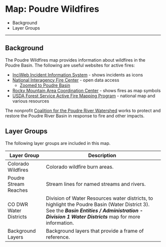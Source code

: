 # Map: Poudre Wildfires

* Background
* Layer Groups

--------------

## Background

The Poudre Wildfires map provides information about wildfires in the Poudre Basin.
The following are useful websites for active fires:

* [InciWeb Incident Information System](https://inciweb.nwcg.gov/?state=08) - shows incidents as icons
* [National Interagency Fire Center](https://data-nifc.opendata.arcgis.com/) - open data access
	+ [Zoomed to Poudre Basin](https://maps.nwcg.gov/sa/#/%3F/40.7/-105.5/10)
* [Rocky Mountain Area Coordination Center](https://gacc.nifc.gov/rmcc/incident_info.php) - shows fires as map symbols
* [USDA Forest Service Active Fire Mapping Program](https://fsapps.nwcg.gov/) - national map and various resources

The nonprofit [Coalition for the Poudre River Watershed](https://www.poudrewatershed.org/)
works to protect and restore the Poudre River Basin in response to fire and other impacts.

## Layer Groups

The following layer groups are included in this map.

| **Layer Group** | **Description** |
| -- | -- |
| Colorado Wildfires | Colorado wildfire burn areas. |
| Poudre Stream Reaches | Stream lines for named streams and rivers. |
| CO DWR Water Districts | Division of Water Resources water districts, to highlight the Poudre Basin (Water District 3).  See the ***Basin Entities / Administration - Division 1 Water Districts*** map for more information. |
| Background Layers | Background layers that provide a frame of reference. |

